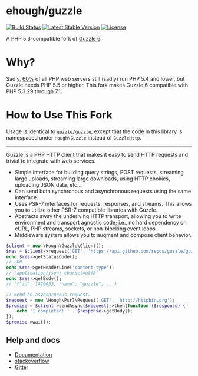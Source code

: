# ehough/guzzle

[![Build Status](https://travis-ci.org/ehough/guzzle.svg?branch=develop)](https://travis-ci.org/ehough/guzzle)
[![Latest Stable Version](https://poser.pugx.org/ehough/guzzle/v/stable)](https://packagist.org/packages/ehough/guzzle)
[![License](https://poser.pugx.org/ehough/guzzle/license)](https://packagist.org/packages/ehough/guzzle)


A PHP 5.3-compatible fork of [Guzzle 6](https://github.com/guzzle/guzzle).

# Why?

Sadly, [60%](https://w3techs.com/technologies/details/pl-php/5/all) of all PHP web servers still (sadly) run PHP 5.4 and lower, but Guzzle needs PHP 5.5 or higher. This fork makes Guzzle 6 compatible with PHP 5.3.29 through 7.1.

# How to Use This Fork

Usage is identical to [`guzzle/guzzle`](https://github.com/guzzle/guzzle), except that the code in this library is 
namespaced under `Hough\Guzzle` instead of `GuzzleHttp`.

--- 

Guzzle is a PHP HTTP client that makes it easy to send HTTP requests and
trivial to integrate with web services.

- Simple interface for building query strings, POST requests, streaming large
  uploads, streaming large downloads, using HTTP cookies, uploading JSON data,
  etc...
- Can send both synchronous and asynchronous requests using the same interface.
- Uses PSR-7 interfaces for requests, responses, and streams. This allows you
  to utilize other PSR-7 compatible libraries with Guzzle.
- Abstracts away the underlying HTTP transport, allowing you to write
  environment and transport agnostic code; i.e., no hard dependency on cURL,
  PHP streams, sockets, or non-blocking event loops.
- Middleware system allows you to augment and compose client behavior.

```php
$client = new \Hough\Guzzle\Client();
$res = $client->request('GET', 'https://api.github.com/repos/guzzle/guzzle');
echo $res->getStatusCode();
// 200
echo $res->getHeaderLine('content-type');
// 'application/json; charset=utf8'
echo $res->getBody();
// '{"id": 1420053, "name": "guzzle", ...}'

// Send an asynchronous request.
$request = new \Hough\Psr7\Request('GET', 'http://httpbin.org');
$promise = $client->sendAsync($request)->then(function ($response) {
    echo 'I completed! ' . $response->getBody();
});
$promise->wait();
```

## Help and docs

- [Documentation](http://guzzlephp.org/)
- [stackoverflow](http://stackoverflow.com/questions/tagged/guzzle)
- [Gitter](https://gitter.im/guzzle/guzzle)
